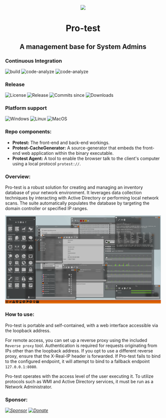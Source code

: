 <p align="center"><img src="https://raw.githubusercontent.com/openprotest/protest/master/Protest/protest.png" /></p>
<h1 align="center">Pro-test</h1>
<h2 align="center">A management base for System Admins</h2>

### Continuous Integration
![build](https://img.shields.io/github/actions/workflow/status/openprotest/protest/dotnet.yml?label=Build&style=for-the-badge)
![code-analyze](https://img.shields.io/github/actions/workflow/status/openprotest/protest/codeql.yml?label=Analyze%20Back-end&style=for-the-badge)
![code-analyze](https://img.shields.io/github/actions/workflow/status/openprotest/protest/codeql-front.yml?label=Analyze%20Front-end&style=for-the-badge)

### Release
![License](https://img.shields.io/github/license/openprotest/protest?style=for-the-badge)
![Release](https://img.shields.io/github/release/openprotest/protest?style=for-the-badge)
![Commits since](https://img.shields.io/github/commits-since/openprotest/protest/latest?style=for-the-badge)
![Downloads](https://img.shields.io/github/downloads/openprotest/protest/total?style=for-the-badge)

### Platform support
![Windows](https://img.shields.io/badge/Windows-0078D6?logo=windows&style=for-the-badge)
![Linux](https://img.shields.io/badge/Linux-FCC624?logo=linux&logoColor=222&style=for-the-badge)
![MacOS](https://shields.io/badge/Mac%20OS-ccc?logo=Apple&logoColor=222&style=for-the-badge)

### Repo components:
  * **Protest:** The front-end and back-end workings.
  * **Protest-CacheGenerator:** A source-generator that embeds the front-end web application within the binary executable.
  * **Protest Agent:** A tool to enable the browser talk to the client's computer using a local protocol `protest://`.

### Overview:
Pro-test is a robust solution for creating and managing an inventory database of your network environment.
It leverages data collection techniques by interacting with Active Directory or performing local network scans.
The suite automatically populates the database by targeting the domain controller or specified IP ranges.

<p align="center"><img src="https://raw.githubusercontent.com/openprotest/openprotest.github.io/refs/heads/main/screenshot.png" /></p>

### How to use:
Pro-test is portable and self-contained, with a web interface accessible via the loopback address.

For remote access, you can set up a reverse proxy using the included `Reverse proxy` tool.
Authentication is required for requests originating from IPs other than the loopback address.
If you opt to use a different reverse proxy, ensure that the X-Real-IP header is forwarded.
If Pro-test fails to bind to the configured endpoint, it will attempt to bind to a fallback endpoint `127.0.0.1:8080`.

Pro-test operates with the access level of the user executing it. To utilize protocols such as WMI and Active Directory services, it must be run as a Network Administrator.

### Sponsor:
*[![Sponsor](https://img.shields.io/badge/Sponsor%20on%20GitHub-374046?style=for-the-badge&logo=github)](https://github.com/sponsors/veniware)*
*[![Donate](https://img.shields.io/badge/Donate-00457C?style=for-the-badge&logo=paypal)](https://www.paypal.com/paypalme/veniware)*
